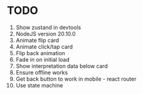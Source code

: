 # TODO

1. Show zustand in devtools
1. NodeJS version 20.10.0
1. Animate flip card
1. Animate click/tap card
1. Flip back animation
1. Fade in on initial load
1. Show interpretation data below card
1. Ensure offline works
1. Get back button to work in mobile - react router
1. Use state machine